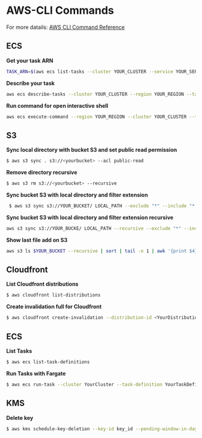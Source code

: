 # AWS-CLI Commands
For more datails: [AWS CLI Command Reference](https://docs.aws.amazon.com/cli/latest/index.html)
## ECS
**Get your task ARN**
```sh
TASK_ARN=$(aws ecs list-tasks --cluster YOUR_CLUSTER --service YOUR_SERVICE --region YOUR_REGION --output text --query 'taskArns[0]')
```
**Describe your task**
```sh
aws ecs describe-tasks --cluster YOUR_CLUSTER --region YOUR_REGION --tasks $TASK_ARN
```
**Run command for open interactive shell**
```sh
aws ecs execute-command --region YOUR_REGION --cluster YOUR_CLUSTER --task $TASK_ARN --container YOUR_CONTAINER_NAME --command "/bin/bash" --interactive
```
## S3
**Sync local directory with bucket S3 and set public read permission**
```sh
$ aws s3 sync . s3://<yourbucket> --acl public-read
```
**Remove directory recursive**
```sh
$ aws s3 rm s3://<yourbucket> --recursive
```
**Sync bucket S3 with local directory and filter extension**
```sh
 $ aws s3 sync s3://YOUR_BUCKET/ LOCAL_PATH --exclude "*" --include "*.jpg"
```
**Sync bucket S3 with local directory and filter extension recursive**
```sh
aws s3 sync s3://YOUR_BUCKE/ LOCAL_PATH --recursive --exclude "*" --include "*.jpg"
```
**Show last file add on S3**
```sh
aws s3 ls $YOUR_BUCKET --recursive | sort | tail -n 1 | awk '{print $4}'
```

## Cloudfront
**List Cloudfront distributions**
```sh
$ aws cloudfront list-distributions
```
**Create invalidation full for Cloudfront**
```sh
$ aws cloudfront create-invalidation --distribution-id <YourDistributionID> --paths "/*"
```

## ECS
**List Tasks**
```sh
$ aws ecs list-task-definitions
```

**Run Tasks with Fargate**
```sh
$ aws ecs run-task --cluster YourCluster --task-definition YourTaskDefinition:1 --count 1 --launch-type FARGATE --network-configuration "awsvpcConfiguration={subnets=[subnet-YourSubnet],securityGroups=[sg-YourSG]}" --region <YourRegion>
```

## KMS
**Delete key**
```sh
$ aws kms schedule-key-deletion --key-id key_id --pending-window-in-days 7
```
